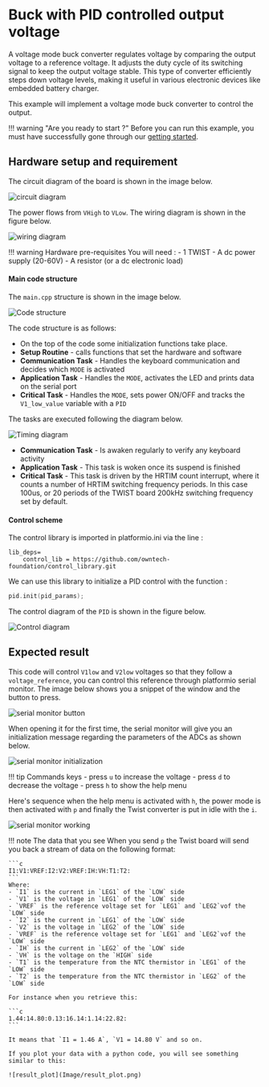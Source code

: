 # Buck with PID controlled output voltage

A voltage mode buck converter regulates voltage by comparing the output voltage to a reference voltage. It adjusts the duty cycle of its switching signal to keep the output voltage stable. This type of converter efficiently steps down voltage levels, making it useful in various electronic devices like embedded battery charger.

This example will implement a voltage mode buck converter to control the output.

!!! warning "Are you ready to start ?"
    Before you can run this example, you must have successfully gone through our [getting started](https://docs.owntech.org/latest/core/docs/environment_setup/).  

## Hardware setup and requirement



The circuit diagram of the board is shown in the image below.

![circuit diagram](Image/circuit_diagram.png)


The power flows from `VHigh` to `VLow`. The wiring diagram is shown in the figure below.


![wiring diagram](Image/wiring_diagram.png)

!!! warning Hardware pre-requisites 
    You will need :
    - 1 TWIST
    - A dc power supply (20-60V)
    - A resistor (or a dc electronic load)

#### Main code structure

The `main.cpp` structure is shown in the image below.

![Code structure](Image/main_structure.png)

The code structure is as follows:
- On the top of the code some initialization functions take place.
- **Setup Routine** - calls functions that set the hardware and software
- **Communication Task** - Handles the keyboard communication and decides which `MODE` is activated
- **Application Task** - Handles the `MODE`, activates the LED and prints data on the serial port 
- **Critical Task** - Handles the `MODE`, sets power ON/OFF and tracks the `V1_low_value` variable with a `PID`

The tasks are executed following the diagram below. 


![Timing diagram](Image/timing_diagram.png)


- **Communication Task** - Is awaken regularly to verify any keyboard activity
- **Application Task** - This task is woken once its suspend is finished 
- **Critical Task** - This task is driven by the HRTIM count interrupt, where it counts a number of HRTIM switching frequency periods. In this case 100us, or 20 periods of the TWIST board 200kHz switching frequency set by default.



#### Control scheme

The control library is imported in platformio.ini via the line :

```
lib_deps=
    control_lib = https://github.com/owntech-foundation/control_library.git
```

We can use this library to initialize a PID control with the function :

```cpp
pid.init(pid_params);
```

The control diagram of the `PID` is shown in the figure below.

![Control diagram](Image/control_diagram.png)



## Expected result

This code will control `V1low` and `V2low` voltages so that they follow a `voltage_reference`, you can control this reference through platformio serial monitor. The image below shows you a snippet of the window and the button to press.

![serial monitor button](Image/serial_monitor_button.png)

When opening it for the first time, the serial monitor will give you an initialization message regarding the parameters of the ADCs as shown below.  

![serial monitor initialization](Image/serial_monitor_initialization.png)

!!! tip Commands keys
    - press `u` to increase the voltage
    - press `d` to decrease the voltage
    - press `h` to show the help menu

Here's sequence when the help menu is activated with `h`, the power mode is then activated with `p` and finally the Twist converter is put in idle with the `i`. 

![serial monitor working](Image/serial_monitor_operation.gif)

!!! note The data that you see
    When you send `p` the Twist board will send you back a stream of data on the following format: 
    
    ```c 
    I1:V1:VREF:I2:V2:VREF:IH:VH:T1:T2:
    ```
    Where: 
    - `I1` is the current in `LEG1` of the `LOW` side
    - `V1` is the voltage in `LEG1` of the `LOW` side
    - `VREF` is the reference voltage set for `LEG1` and `LEG2`vof the `LOW` side
    - `I2` is the current in `LEG1` of the `LOW` side
    - `V2` is the voltage in `LEG2` of the `LOW` side
    - `VREF` is the reference voltage set for `LEG1` and `LEG2`vof the `LOW` side
    - `IH` is the current in `LEG2` of the `LOW` side
    - `VH` is the voltage on the `HIGH` side
    - `T1` is the temperature from the NTC thermistor in `LEG1` of the `LOW` side
    - `T2` is the temperature from the NTC thermistor in `LEG2` of the `LOW` side

    For instance when you retrieve this: 

    ```c 
    1.44:14.80:0.13:16.14:1.14:22.82:
    ```

    It means that `I1 = 1.46 A`, `V1 = 14.80 V` and so on. 

    If you plot your data with a python code, you will see something similar to this: 

    ![result_plot](Image/result_plot.png)

